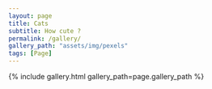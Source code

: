 ```yaml
---
layout: page
title: Cats
subtitle: How cute ?
permalink: /gallery/
gallery_path: "assets/img/pexels"
tags: [Page]
---
```


{% include gallery.html gallery_path=page.gallery_path %}
